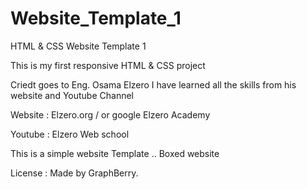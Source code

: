 # Website_Template_1
HTML &amp; CSS Website Template 1

This is my first responsive HTML & CSS project

Criedt goes to Eng. Osama Elzero
I have learned all the skills from his website and Youtube Channel

Website : Elzero.org / or google Elzero Academy

Youtube : Elzero Web school


This is a simple website Template .. Boxed website

License : Made by GraphBerry.